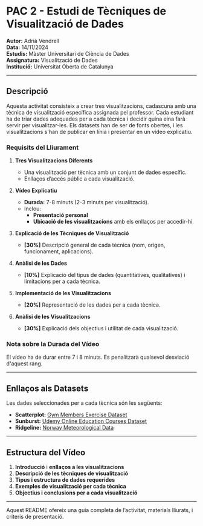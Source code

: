 # PAC 2 - Estudi de Tècniques de Visualització de Dades

**Autor:** Adrià Vendrell  
**Data:** 14/11/2024  
**Estudis:** Màster Universitari de Ciència de Dades  
**Assignatura:** Visualització de Dades  
**Institució:** Universitat Oberta de Catalunya  

---

## Descripció

Aquesta activitat consisteix a crear tres visualitzacions, cadascuna amb una tècnica de visualització específica assignada pel professor. Cada estudiant ha de triar dades adequades per a cada tècnica i decidir quina eina farà servir per visualitzar-les. Els datasets han de ser de fonts obertes, i les visualitzacions s'han de publicar en línia i presentar en un vídeo explicatiu.

### Requisits del Lliurament

1. **Tres Visualitzacions Diferents**
   - Una visualització per tècnica amb un conjunt de dades específic.
   - Enllaços d’accés públic a cada visualització.

2. **Vídeo Explicatiu**
   - **Durada:** 7-8 minuts (2-3 minuts per visualització).
   - Inclou:
     - **Presentació personal**
     - **Ubicació de les visualitzacions** amb els enllaços per accedir-hi.

3. **Explicació de les Tècniques de Visualització**
   - **[30%]** Descripció general de cada tècnica (nom, origen, funcionament, aplicacions).

4. **Anàlisi de les Dades**
   - **[10%]** Explicació del tipus de dades (quantitatives, qualitatives) i limitacions per a cada tècnica.

5. **Implementació de les Visualitzacions**
   - **[20%]** Representació de les dades per a cada tècnica.

6. **Anàlisi de les Visualitzacions**
   - **[30%]** Explicació dels objectius i utilitat de cada visualització.

### Nota sobre la Durada del Vídeo

El vídeo ha de durar entre 7 i 8 minuts. Es penalitzarà qualsevol desviació d'aquest rang.

---

## Enllaços als Datasets

Les dades seleccionades per a cada tècnica són les següents:

- **Scatterplot:** [Gym Members Exercise Dataset](https://www.kaggle.com/datasets/valakhorasani/gym-members-exercise-dataset)
- **Sunburst:** [Udemy Online Education Courses Dataset](https://www.kaggle.com/datasets/yusufdelikkaya/udemy-online-education-courses)
- **Ridgeline:** [Norway Meteorological Data](https://www.kaggle.com/datasets/annbengardt/noway-meteorological-data)

---

## Estructura del Vídeo

1. **Introducció** i **enllaços a les visualitzacions**
2. **Descripció de les tècniques de visualització**
3. **Tipus i estructura de dades requerides**
4. **Exemples de visualització per cada tècnica**
5. **Objectius i conclusions per a cada visualització**

---

Aquest README ofereix una guia completa de l’activitat, materials lliurats, i criteris de presentació.
